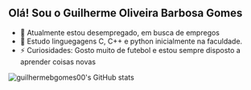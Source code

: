 ## Olá! Sou o Guilherme Oliveira Barbosa Gomes
- 🔭 Atualmente estou desempregado, em busca de empregos
- 🌱 Estudo linguegagens C, C++ e python inicialmente na faculdade.
- ⚡ Curiosidades: Gosto muito de futebol e estou sempre disposto a aprender coisas novas

![guilhermebgomes00's GitHub stats](https://github-readme-stats.vercel.app/api?username=barcelos00&theme=dark&show_icons=true)
 <div> 
 
